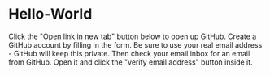 # Hello-World
 Click the "Open link in new tab" button below to open up GitHub. Create a GitHub account by filling in the form. Be sure to use your real email address - GitHub will keep this private. Then check your email inbox for an email from GitHub. Open it and click the "verify email address" button inside it. 
